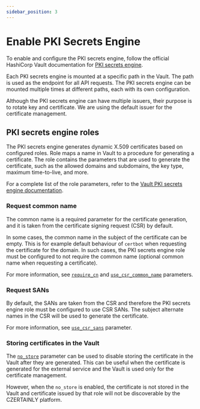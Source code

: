 ```yaml
---
sidebar_position: 3
---
```


# Enable PKI Secrets Engine

To enable and configure the PKI secrets engine, follow the official HashiCorp Vault documentation for [PKI secrets engine](https://www.vaultproject.io/docs/secrets/pki).

Each PKI secrets engine is mounted at a specific path in the Vault. The path is used as the endpoint for all API requests. The PKI secrets engine can be mounted multiple times at different paths, each with its own configuration.

Although the PKI secrets engine can have multiple issuers, their purpose is to rotate key and certificate. We are using the default issuer for the certificate management.

## PKI secrets engine roles

The PKI secrets engine generates dynamic X.509 certificates based on configured roles. Role maps a name in Vault to a procedure for generating a certificate. The role contains the parameters that are used to generate the certificate, such as the allowed domains and subdomains, the key type, maximum time-to-live, and more.

For a complete list of the role parameters, refer to the [Vault PKI secrets engine documentation](https://www.vaultproject.io/docs/secrets/pki).

### Request common name

The common name is a required parameter for the certificate generation, and it is taken from the certificate signing request (CSR) by default.

In some cases, the common name in the subject of the certificate can be empty. This is for example default behaviour of `certbot` when requesting the certificate for the domain. In such cases, the PKI secrets engine role must be configured to not require the common name (optional common name when requesting a certificate).

For more information, see [`require_cn`](https://developer.hashicorp.com/vault/api-docs/secret/pki#require_cn) and [`use_csr_common_name`](https://developer.hashicorp.com/vault/api-docs/secret/pki#use_csr_common_name) parameters.

### Request SANs

By default, the SANs are taken from the CSR and therefore the PKI secrets engine role must be configured to use CSR SANs. The subject alternate names in the CSR will be used to generate the certificate.

For more information, see [`use_csr_sans`](https://developer.hashicorp.com/vault/api-docs/secret/pki#use_csr_sans) parameter.

### Storing certificates in the Vault

The [`no_store`](https://developer.hashicorp.com/vault/api-docs/secret/pki#no_store) parameter can be used to disable storing the certificate in the Vault after they are generated. This can be useful when the certificate is generated for the external service and the Vault is used only for the certificate management.

However, when the `no_store` is enabled, the certificate is not stored in the Vault and certificate issued by that role will not be discoverable by the CZERTAINLY platform.
